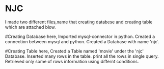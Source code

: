 # NJC
I made two different files,name that creating databese and creating table which are attached blow.

#Creating Database
  here,
    Imported mysql-connector in python.
    Created a connection between mysql and python.
    Created a Database with name 'njc'.

#Creating Table
    here,
    Created a Table named 'movie' under the 'njc' Database. 
    Inserted many rows in the table.
    print all the rows in single query.
    Retrieved only some of rows information using differnt conditions.
